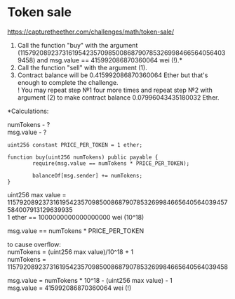 # Token sale
https://capturetheether.com/challenges/math/token-sale/


1. Call the function "buy" with the argument (115792089237316195423570985008687907853269984665640564039458) and msg.value == 415992086870360064 wei (!).*
2. Call the function "sell" with the argument (1).
3. Contract balance will be 0.415992086870360064 Ether but that's enough to complete the challenge.  
! You may repeat step №1 four more times and repeat step №2 with argument (2) to make contract balance 0.07996043435180032 Ether.

*Сalculations:

numTokens - ?  
msg.value - ?

```
uint256 constant PRICE_PER_TOKEN = 1 ether;

function buy(uint256 numTokens) public payable {
        require(msg.value == numTokens * PRICE_PER_TOKEN);

        balanceOf[msg.sender] += numTokens;
}
```

uint256 max value = 115792089237316195423570985008687907853269984665640564039457584007913129639935  
1 ether == 1000000000000000000 wei (10^18)

msg.value == numTokens * PRICE_PER_TOKEN

to cause overflow:  
numTokens = (uint256 max value)/10^18 + 1  
numTokens = 115792089237316195423570985008687907853269984665640564039458

msg.value = numTokens * 10^18 - (uint256 max value) - 1  
msg.value = 415992086870360064 wei (!)

